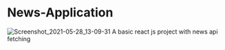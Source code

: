 # News-Application
![Screenshot_2021-05-28_13-09-31](https://user-images.githubusercontent.com/63900087/119948820-f463c900-bfb8-11eb-8ac7-1481ac2225c1.png)
A basic react js project with news api fetching
